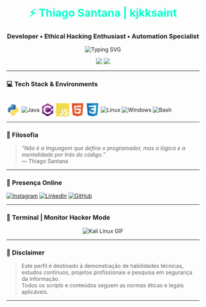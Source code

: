 <h1 align="center" style="color:#00ffcc;">
  ⚡ Thiago Santana | kjkksaint
</h1>

<h3 align="center">
  Developer • Ethical Hacking Enthusiast • Automation Specialist
</h3>

<p align="center">
  <img src="https://readme-typing-svg.herokuapp.com/?font=Fira+Code&size=22&pause=1000&color=00FFCC&center=true&vCenter=true&width=450&lines=Python+Developer;Security+and+Automation+Engineer;Dark+Mode+Always+On" alt="Typing SVG" />
</p>

<p align="center">
  <img height="180em" src="https://github-readme-stats.vercel.app/api?username=kjkksaint&show_icons=true&theme=dark&count_private=true&hide_border=true&custom_title=GitHub+Activity" />
  <img height="180em" src="https://github-readme-stats.vercel.app/api/top-langs/?username=kjkksaint&layout=compact&theme=dark&hide_border=true" />
</p>

---

### 💻 Tech Stack & Environments

<div style="display: inline_block"><br>
  <img align="center" alt="Python" height="35" width="35" src="https://raw.githubusercontent.com/devicons/devicon/master/icons/python/python-original.svg">
  <img align="center" alt="Java" height="35" width="35" src="https://cdn.jsdelivr.net/gh/devicons/devicon/icons/java/java-original-wordmark.svg">
  <img align="center" alt="C#" height="35" width="35" src="https://raw.githubusercontent.com/devicons/devicon/master/icons/csharp/csharp-original.svg">
  <img align="center" alt="JavaScript" height="35" width="35" src="https://raw.githubusercontent.com/devicons/devicon/master/icons/javascript/javascript-plain.svg">
  <img align="center" alt="HTML" height="35" width="35" src="https://raw.githubusercontent.com/devicons/devicon/master/icons/html5/html5-original.svg">
  <img align="center" alt="CSS" height="35" width="35" src="https://raw.githubusercontent.com/devicons/devicon/master/icons/css3/css3-original.svg">
  <img align="center" alt="Linux" height="35" width="35" src="https://cdn.jsdelivr.net/gh/devicons/devicon/icons/linux/linux-original.svg">
  <img align="center" alt="Windows" height="35" width="35" src="https://cdn.jsdelivr.net/gh/devicons/devicon/icons/windows11/windows11-original-wordmark.svg">
  <img align="center" alt="Bash" height="35" width="35" src="https://cdn.jsdelivr.net/gh/devicons/devicon/icons/bash/bash-original.svg">
</div>

---

### 🧠 Filosofia

> *“Não é a linguagem que define o programador, mas a lógica e a mentalidade por trás do código.”*  
> — Thiago Santana

---

### 📡 Presença Online

[![Instagram](https://img.shields.io/badge/@kjkksaint_-E4405F?style=for-the-badge&logo=instagram&logoColor=white)](https://www.instagram.com/kjkksaint_/)
[![LinkedIn](https://img.shields.io/badge/LinkedIn-Profile-0A66C2?style=for-the-badge&logo=linkedin&logoColor=white)](https://www.linkedin.com/in/pablo-thiago-005baa338/)
[![GitHub](https://img.shields.io/badge/GitHub-kjkksaint-171515?style=for-the-badge&logo=github)](https://github.com/kjkksaint)

---

### 🧬 Terminal | Monitor Hacker Mode

<p align="center">
  <img src="https://media1.tenor.com/m/QGfhvbfZW8sAAAAC/kalilinux.gif" alt="Kali Linux GIF" width="420px">
</p>

---

### 📜 Disclaimer

> Este perfil é destinado à demonstração de habilidades técnicas, estudos contínuos, projetos profissionais e pesquisa em segurança da informação.  
> Todos os scripts e conteúdos seguem as normas éticas e legais aplicáveis.

---

